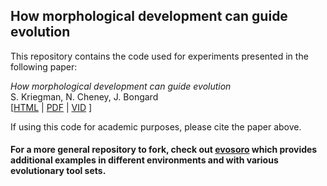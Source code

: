How morphological development can guide evolution
--------------------
This repository contains the code used for experiments presented in the following paper:

_How morphological development can guide evolution_<br>
S. Kriegman, N. Cheney, J. Bongard<br>
[<a href="https://arxiv.org/abs/1711.07387">HTML</a>  |  <a href="https://arxiv.org/pdf/1711.07387.pdf">PDF</a> | <a href="https://youtu.be/nWbpegOCeQY">VID</a> ] <br>


If using this code for academic purposes, please cite the paper above.


#### For a more general repository to fork, check out <a href="https://github.com/skriegman/evosoro">evosoro</a> which provides additional examples in different environments and with various evolutionary tool sets.
